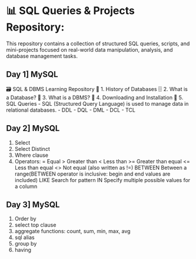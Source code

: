 # 📊 SQL Queries &amp; Projects Repository:
This repository contains a collection of structured SQL queries, scripts, and mini-projects focused on real-world data manipulation, analysis, and database management tasks.
## Day 1] MySQL
🗃️ SQL & DBMS Learning Repository
📜 1. History of Databases
🗄️ 2. What is a Database?
🧠 3. What is a DBMS?
💾 4. Downloading and Installation
🧾 5. SQL Queries - SQL (Structured Query Language) is used to manage data in relational databases. - DDL - DQL - DML - DCL - TCL

## Day 2] MySQL
1) Select
2) Select Distinct
3) Where clause
4) Operators: 
          =            Equal
          >            Greater than
          <            Less than
          >=           Greater than equal
          <=           Less than equal
          <>           Not equal (also written as !=)
          BETWEEN      Between a range(BETWEEN operator is inclusive: begin and end values are included)
          LIKE         Search for pattern
          IN           Specify multiple possible values for a column

## Day 3] MySQL
1) Order by
2) select top clause
3) aggregate functions: count, sum, min, max, avg
4) sql alias
5) group by
6) having
